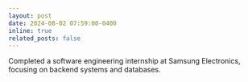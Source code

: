 ```yaml
---
layout: post
date: 2024-08-02 07:59:00-0400
inline: true
related_posts: false
---
```


Completed a software engineering internship at Samsung Electronics, focusing on backend systems and databases.

